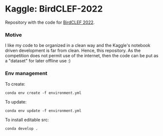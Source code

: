 # Kaggle: BirdCLEF-2022

Repository with the code for [BirdCLEF 2022](https://www.kaggle.com/competitions/birdclef-2022).

### Motive
I like my code to be organized in a clean way and the Kaggle's notebook driven development is far from clean. Hence, this repository. 
As the competition does not permit use of the internet, then the code can be put as a "dataset" for later offline use :) 


### Env management

To create:
```
conda env create -f environment.yml
```

To update:
```
conda env update -f environment.yml
```

To install editable src:
```
conda develop .
```